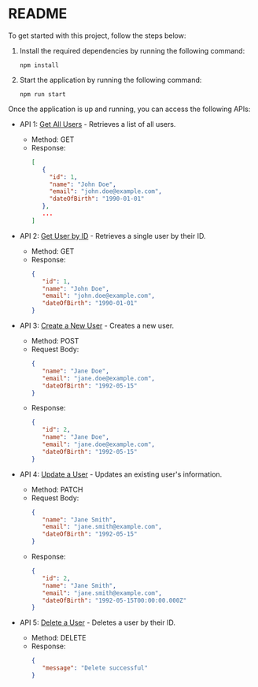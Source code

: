 # README

To get started with this project, follow the steps below:

1. Install the required dependencies by running the following command:
    ```
    npm install
    ```

2. Start the application by running the following command:
    ```
    npm run start
    ```

Once the application is up and running, you can access the following APIs:

- API 1: [Get All Users](http://localhost:3000/api/users) - Retrieves a list of all users.
  - Method: GET
  - Response:
     ```json
     [
        {
          "id": 1,
          "name": "John Doe",
          "email": "john.doe@example.com",
          "dateOfBirth": "1990-01-01"
        },
        ...
     ]
     ```

- API 2: [Get User by ID](http://localhost:3000/api/users/:id) - Retrieves a single user by their ID.
  - Method: GET
  - Response:
     ```json
     {
        "id": 1,
        "name": "John Doe",
        "email": "john.doe@example.com",
        "dateOfBirth": "1990-01-01"
     }
     ```

- API 3: [Create a New User](http://localhost:3000/api/users) - Creates a new user.
  - Method: POST
  - Request Body:
     ```json
     {
        "name": "Jane Doe",
        "email": "jane.doe@example.com",
        "dateOfBirth": "1992-05-15"
     }
     ```
  - Response:
     ```json
     {
        "id": 2,
        "name": "Jane Doe",
        "email": "jane.doe@example.com",
        "dateOfBirth": "1992-05-15"
     }
     ```

- API 4: [Update a User](http://localhost:3000/api/users/:id) - Updates an existing user's information.
  - Method: PATCH
  - Request Body:
     ```json
     {
        "name": "Jane Smith",
        "email": "jane.smith@example.com",
        "dateOfBirth": "1992-05-15"
     }
     ```
  - Response:
     ```json
     {
        "id": 2,
        "name": "Jane Smith",
        "email": "jane.smith@example.com",
        "dateOfBirth": "1992-05-15T00:00:00.000Z"
     }
     ```

- API 5: [Delete a User](http://localhost:3000/api/users/:id) - Deletes a user by their ID.
  - Method: DELETE
  - Response:
     ```json
     {
        "message": "Delete successful"
     }
     ```
